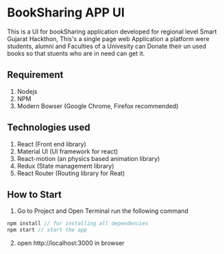 # BookSharing APP UI
This is a UI for bookSharing application developed for regional level Smart Gujarat Hackthon, This's a single page web Application a platform were students, alumni and Faculties of a Univesity can Donate their un used books so that stuents who are in need can get it.   

## Requirement
1. Nodejs
2. NPM
3. Modern Bowser (Google Chrome, Firefox recommended)

## Technologies used
1. React (Front end library)
2. Material UI (UI framework for react)
3. React-motion (an physics based animation library)
4. Redux (State management library)
5. React Router (Routing library for Reat)

## How to Start
1. Go to Project and Open Terminal run the following command
```js
npm install // for installing all dependencies
npm start // start the app
```
2. open http://localhost:3000 in browser

